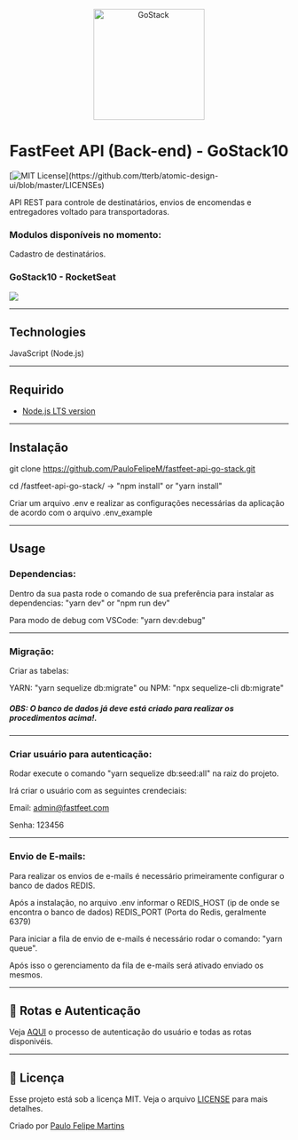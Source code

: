 <p align="center">
    <img alt="GoStack" src="https://github.com/Rocketseat/bootcamp-gostack-desafio-03/blob/master/.github/logo.png" width="200px" />
</p>

<h1 align="center">
  FastFeet API (Back-end) - GoStack10
</h1>

[![MIT License](https://img.shields.io/apm/l/atomic-design-ui.svg?)](https://github.com/tterb/atomic-design-ui/blob/master/LICENSEs)

API REST para controle de destinatários, envios de encomendas e entregadores voltado para transportadoras.

### Modulos disponíveis no momento:

Cadastro de destinatários.

### GoStack10 - RocketSeat

![](header.png)

-------------------------------------------------------------------------------------

## Technologies
JavaScript (Node.js)

-------------------------------------------------------------------------------------

## Requirido
- [Node.js LTS version](https://nodejs.org/en/)

-------------------------------------------------------------------------------------

## Instalação

git clone https://github.com/PauloFelipeM/fastfeet-api-go-stack.git

cd /fastfeet-api-go-stack/ -> "npm install" or "yarn install"

Criar um arquivo .env e realizar as configurações necessárias da aplicação de acordo com o arquivo .env_example

-------------------------------------------------------------------------------------

## Usage

### Dependencias:

Dentro da sua pasta rode o comando de sua preferência para instalar as dependencias: "yarn dev" or "npm run dev"

Para modo de debug com VSCode: "yarn dev:debug"

-------------------------------------------------------------------------------------

### Migração:

Criar as tabelas:

YARN: "yarn sequelize db:migrate" ou NPM: "npx sequelize-cli db:migrate"

##### OBS: O banco de dados já deve está criado para realizar os procedimentos acima!.

-------------------------------------------------------------------------------------

### Criar usuário para autenticação:

Rodar execute o comando "yarn sequelize db:seed:all" na raiz do projeto.

Irá criar o usuário com as seguintes crendeciais:

Email: admin@fastfeet.com

Senha: 123456

-------------------------------------------------------------------------------------

### Envio de E-mails:

Para realizar os envios de e-mails é necessário primeiramente configurar o banco de dados REDIS.

Após a instalação, no arquivo .env informar o REDIS_HOST (ip de onde se encontra o banco de dados) REDIS_PORT (Porta do Redis, geralmente 6379)

Para iniciar a fila de envio de e-mails é necessário rodar o comando: "yarn queue".

Após isso o gerenciamento da fila de e-mails será ativado enviado os mesmos.

-------------------------------------------------------------------------------------

## 🚩 Rotas e Autenticação

Veja [AQUI](ROUTES.md) o processo de autenticação do usuário e todas as rotas disponivéis.

-------------------------------------------------------------------------------------

## :memo: Licença

Esse projeto está sob a licença MIT. Veja o arquivo [LICENSE](LICENSE) para mais detalhes.

Criado por [Paulo Felipe Martins](https://www.linkedin.com/in/paulo-felipe-martins-3940b011a/)
